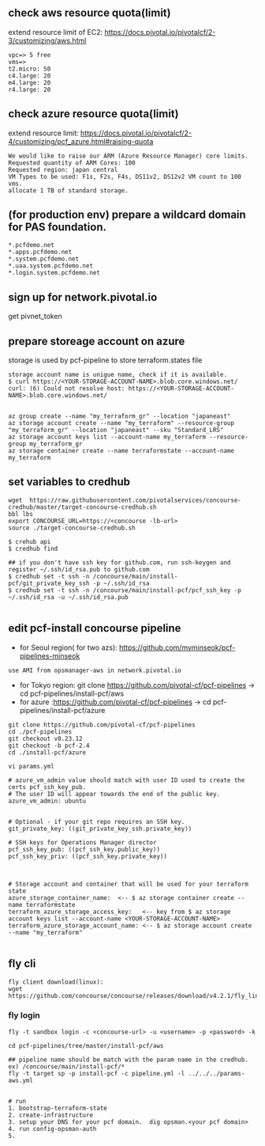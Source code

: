 
## check aws resource quota(limit)
extend resource limit of EC2:
https://docs.pivotal.io/pivotalcf/2-3/customizing/aws.html
```
vpc=> 5 free
vms=>
t2.micro: 50
c4.large: 20
m4.large: 20
r4.large: 20
```

## check azure resource quota(limit)
extend resource limit: https://docs.pivotal.io/pivotalcf/2-4/customizing/pcf_azure.html#raising-quota
```
We would like to raise our ARM (Azure Resource Manager) core limits.
Requested quantity of ARM Cores: 100
Requested region: japan central
VM Types to be used: F1s, F2s, F4s, DS11v2, DS12v2 VM count to 100 vms.
allocate 1 TB of standard storage.
```



## (for production env) prepare a wildcard domain for PAS foundation.
```
*.pcfdemo.net
*.apps.pcfdemo.net
*.system.pcfdemo.net
*.uaa.system.pcfdemo.net
*.login.system.pcfdemo.net
```

## sign up for network.pivotal.io 
get pivnet_token



## prepare storeage account on azure

storage is used by pcf-pipeline to store terraform.states file <br>

```
storage account name is unigue name, check if it is available.
$ curl https://<YOUR-STORAGE-ACCOUNT-NAME>.blob.core.windows.net/
curl: (6) Could not resolve host: https://<YOUR-STORAGE-ACCOUNT-NAME>.blob.core.windows.net/


az group create --name "my_terraform_gr" --location "japaneast"
az storage account create --name "my_terraform" --resource-group "my_terraform_gr" --location "japaneast" --sku "Standard_LRS"
az storage account keys list --account-name my_terraform --resource-group my_terraform_gr
az storage container create --name terraformstate --account-name my_terraform
```

## set variables to credhub

```
wget  https://raw.githubusercontent.com/pivotalservices/concourse-credhub/master/target-concourse-credhub.sh
bbl lbs
export CONCOURSE_URL=https://<concourse -lb-url>
source ./target-concourse-credhub.sh

$ crehub api
$ credhub find

## if you don't have ssh key for github.com, run ssh-keygen and register ~/.ssh/id_rsa.pub to github.com
$ credhub set -t ssh -n /concourse/main/install-pcf/git_private_key_ssh -p ~/.ssh/id_rsa
$ credhub set -t ssh -n /concourse/main/install-pcf/pcf_ssh_key -p ~/.ssh/id_rsa -u ~/.ssh/id_rsa.pub


```


## edit pcf-install concourse pipeline

- for Seoul region( for two azs): https://github.com/myminseok/pcf-pipelines-minseok   
```
use AMI from opsmanager-aws in network.pivotal.io
```

- for Tokyo region: git clone https://github.com/pivotal-cf/pcf-pipelines  -> cd pcf-pipelines/install-pcf/aws
- for azure :https://github.com/pivotal-cf/pcf-pipelines -> cd pcf-pipelines/install-pcf/azure

~~~
git clone https://github.com/pivotal-cf/pcf-pipelines
cd ./pcf-pipelines
git checkout v0.23.12
git checkout -b pcf-2.4
cd ./install-pcf/azure

vi params.yml

# azure_vm_admin value should match with user ID used to create the certs pcf_ssh_key_pub.
# The user ID will appear towards the end of the public key.
azure_vm_admin: ubuntu


# Optional - if your git repo requires an SSH key.
git_private_key: ((git_private_key_ssh.private_key))

# SSH keys for Operations Manager director
pcf_ssh_key_pub: ((pcf_ssh_key.public_key))
pcf_ssh_key_priv: ((pcf_ssh_key.private_key))



# Storage account and container that will be used for your terraform state
azure_storage_container_name:  <-- $ az storage container create --name terraformstate 
terraform_azure_storage_access_key:   <-- key from $ az storage account keys list --account-name <YOUR-STORAGE-ACCOUNT-NAME>
terraform_azure_storage_account_name: <-- $ az storage account create --name "my_terraform"
  
~~~



## fly cli
~~~
fly client download(linux):
wget https://github.com/concourse/concourse/releases/download/v4.2.1/fly_linux_amd64
~~~

### fly login

~~~
fly -t sandbox login -c <concourse-url> -u <username> -p <password> -k 

cd pcf-pipelines/tree/master/install-pcf/aws

## pipeline name should be match with the param name in the credhub. ex) /concourse/main/install-pcf/*
fly -t target sp -p install-pcf -c pipeline.yml -l ../../../params-aws.yml


# run 
1. bootstrap-terraform-state
2. create-infrastructure
3. setup your DNS for your pcf domain.  dig opsman.<your pcf domain>
4. run config-opsman-auth
5.
~~~


